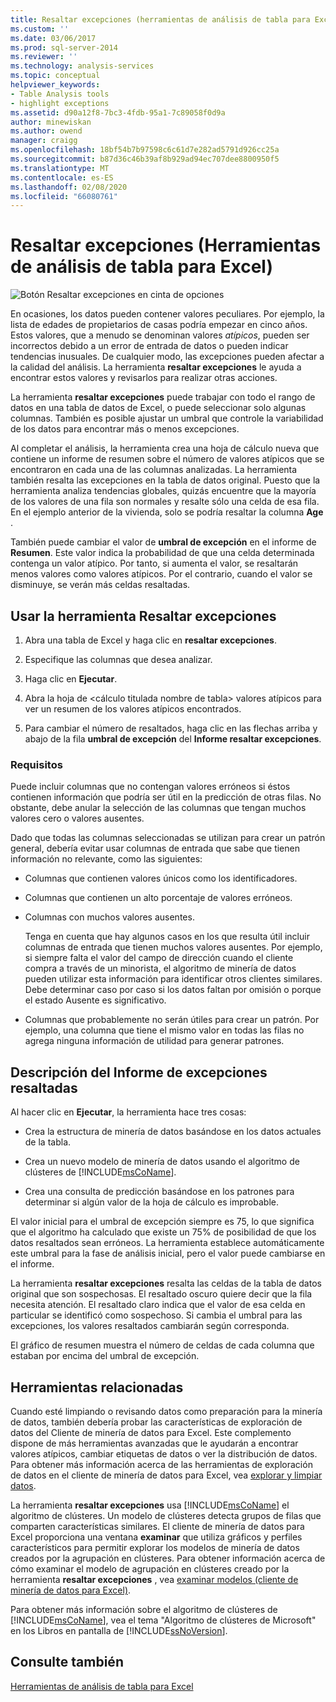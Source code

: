 ```yaml
---
title: Resaltar excepciones (herramientas de análisis de tabla para Excel) | Microsoft Docs
ms.custom: ''
ms.date: 03/06/2017
ms.prod: sql-server-2014
ms.reviewer: ''
ms.technology: analysis-services
ms.topic: conceptual
helpviewer_keywords:
- Table Analysis tools
- highlight exceptions
ms.assetid: d90a12f8-7bc3-4fdb-95a1-7c89058f0d9a
author: minewiskan
ms.author: owend
manager: craigg
ms.openlocfilehash: 18bf54b7b97598c6c61d7e282ad5791d926cc25a
ms.sourcegitcommit: b87d36c46b39af8b929ad94ec707dee8800950f5
ms.translationtype: MT
ms.contentlocale: es-ES
ms.lasthandoff: 02/08/2020
ms.locfileid: "66080761"
---
```

# <a name="highlight-exceptions-table-analysis-tools-for-excel"></a>Resaltar excepciones (Herramientas de análisis de tabla para Excel)
  ![Botón Resaltar excepciones en cinta de opciones](media/tat-highlightex.gif "Botón Resaltar excepciones en cinta de opciones")  
  
 En ocasiones, los datos pueden contener valores peculiares. Por ejemplo, la lista de edades de propietarios de casas podría empezar en cinco años. Estos valores, que a menudo se denominan valores *atípicos*, pueden ser incorrectos debido a un error de entrada de datos o pueden indicar tendencias inusuales. De cualquier modo, las excepciones pueden afectar a la calidad del análisis. La herramienta **resaltar excepciones** le ayuda a encontrar estos valores y revisarlos para realizar otras acciones.  
  
 La herramienta **resaltar excepciones** puede trabajar con todo el rango de datos en una tabla de datos de Excel, o puede seleccionar solo algunas columnas. También es posible ajustar un umbral que controle la variabilidad de los datos para encontrar más o menos excepciones.  
  
 Al completar el análisis, la herramienta crea una hoja de cálculo nueva que contiene un informe de resumen sobre el número de valores atípicos que se encontraron en cada una de las columnas analizadas. La herramienta también resalta las excepciones en la tabla de datos original. Puesto que la herramienta analiza tendencias globales, quizás encuentre que la mayoría de los valores de una fila son normales y resalte sólo una celda de esa fila. En el ejemplo anterior de la vivienda, solo se podría resaltar la columna **Age** .  
  
 También puede cambiar el valor de **umbral de excepción** en el informe de **Resumen**. Este valor indica la probabilidad de que una celda determinada contenga un valor atípico. Por tanto, si aumenta el valor, se resaltarán menos valores como valores atípicos. Por el contrario, cuando el valor se disminuye, se verán más celdas resaltadas.  
  
## <a name="using-the-highlight-exceptions-tool"></a>Usar la herramienta Resaltar excepciones  
  
1.  Abra una tabla de Excel y haga clic en **resaltar excepciones**.  
  
2.  Especifique las columnas que desea analizar.  
  
3.  Haga clic en **Ejecutar**.  
  
4.  Abra la hoja de \<cálculo titulada nombre de tabla> valores atípicos para ver un resumen de los valores atípicos encontrados.  
  
5.  Para cambiar el número de resaltados, haga clic en las flechas arriba y abajo de la fila **umbral de excepción** del **Informe resaltar excepciones**.  
  
### <a name="requirements"></a>Requisitos  
 Puede incluir columnas que no contengan valores erróneos si éstos contienen información que podría ser útil en la predicción de otras filas. No obstante, debe anular la selección de las columnas que tengan muchos valores cero o valores ausentes.  
  
 Dado que todas las columnas seleccionadas se utilizan para crear un patrón general, debería evitar usar columnas de entrada que sabe que tienen información no relevante, como las siguientes:  
  
-   Columnas que contienen valores únicos como los identificadores.  
  
-   Columnas que contienen un alto porcentaje de valores erróneos.  
  
-   Columnas con muchos valores ausentes.  
  
     Tenga en cuenta que hay algunos casos en los que resulta útil incluir columnas de entrada que tienen muchos valores ausentes. Por ejemplo, si siempre falta el valor del campo de dirección cuando el cliente compra a través de un minorista, el algoritmo de minería de datos pueden utilizar esta información para identificar otros clientes similares. Debe determinar caso por caso si los datos faltan por omisión o porque el estado Ausente es significativo.  
  
-   Columnas que probablemente no serán útiles para crear un patrón. Por ejemplo, una columna que tiene el mismo valor en todas las filas no agrega ninguna información de utilidad para generar patrones.  
  
## <a name="understanding-the-highlight-exceptions-report"></a>Descripción del Informe de excepciones resaltadas  
 Al hacer clic en **Ejecutar**, la herramienta hace tres cosas:  
  
-   Crea la estructura de minería de datos basándose en los datos actuales de la tabla.  
  
-   Crea un nuevo modelo de minería de datos usando el algoritmo de clústeres de [!INCLUDE[msCoName](../includes/msconame-md.md)].  
  
-   Crea una consulta de predicción basándose en los patrones para determinar si algún valor de la hoja de cálculo es improbable.  
  
 El valor inicial para el umbral de excepción siempre es 75, lo que significa que el algoritmo ha calculado que existe un 75% de posibilidad de que los datos resaltados sean erróneos. La herramienta establece automáticamente este umbral para la fase de análisis inicial, pero el valor puede cambiarse en el informe.  
  
 La herramienta **resaltar excepciones** resalta las celdas de la tabla de datos original que son sospechosas. El resaltado oscuro quiere decir que la fila necesita atención. El resaltado claro indica que el valor de esa celda en particular se identificó como sospechoso. Si cambia el umbral para las excepciones, los valores resaltados cambiarán según corresponda.  
  
 El gráfico de resumen muestra el número de celdas de cada columna que estaban por encima del umbral de excepción.  
  
## <a name="related-tools"></a>Herramientas relacionadas  
 Cuando esté limpiando o revisando datos como preparación para la minería de datos, también debería probar las características de exploración de datos del Cliente de minería de datos para Excel. Este complemento dispone de más herramientas avanzadas que le ayudarán a encontrar valores atípicos, cambiar etiquetas de datos o ver la distribución de datos. Para obtener más información acerca de las herramientas de exploración de datos en el cliente de minería de datos para Excel, vea [explorar y limpiar datos](exploring-and-cleaning-data.md).  
  
 La herramienta **resaltar excepciones** usa [!INCLUDE[msCoName](../includes/msconame-md.md)] el algoritmo de clústeres. Un modelo de clústeres detecta grupos de filas que comparten características similares. El cliente de minería de datos para Excel proporciona una ventana **examinar** que utiliza gráficos y perfiles característicos para permitir explorar los modelos de minería de datos creados por la agrupación en clústeres. Para obtener información acerca de cómo examinar el modelo de agrupación en clústeres creado por la herramienta **resaltar excepciones** , vea [examinar modelos (cliente de minería de datos para Excel)](highlight-exceptions-table-analysis-tools-for-excel.md).  
  
 Para obtener más información sobre el algoritmo de clústeres de [!INCLUDE[msCoName](../includes/msconame-md.md)], vea el tema "Algoritmo de clústeres de Microsoft" en los Libros en pantalla de [!INCLUDE[ssNoVersion](../includes/ssnoversion-md.md)].  
  
## <a name="see-also"></a>Consulte también  
 [Herramientas de análisis de tabla para Excel](table-analysis-tools-for-excel.md)  
  
  
